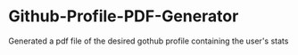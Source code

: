 # Github-Profile-PDF-Generator
Generated a pdf file of the desired gothub profile containing the user's stats

